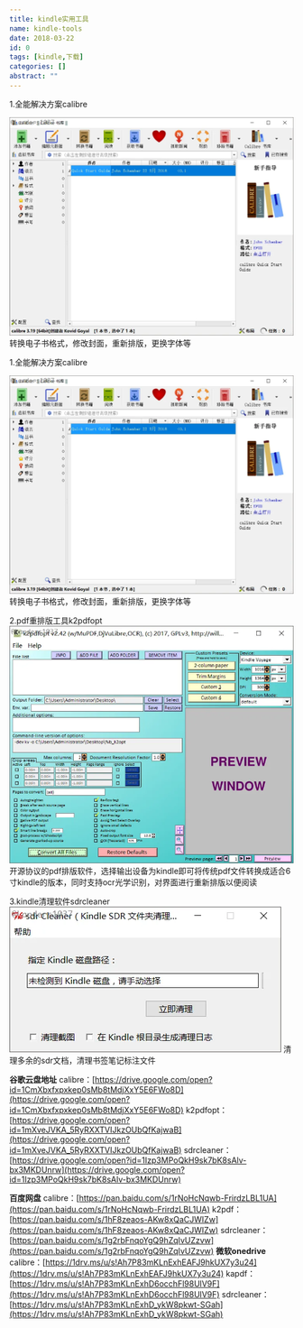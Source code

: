 ```yaml
---
title: kindle实用工具
name: kindle-tools
date: 2018-03-22
id: 0
tags: [kindle,下载]
categories: []
abstract: ""
---
```

1.全能解决方案calibre

![](/images/kindle-tools1.webp)
转换电子书格式，修改封面，重新排版，更换字体等 

<!--more-->


1.全能解决方案calibre

![](/images/kindle-tools1.webp)
转换电子书格式，修改封面，重新排版，更换字体等 
<!--more-->

2.pdf重排版工具k2pdfopt
![](/images/kindle-tools2.webp)
开源协议的pdf排版软件，选择输出设备为kindle即可将传统pdf文件转换成适合6寸kindle的版本，同时支持ocr光学识别，对界面进行重新排版以便阅读 

3.kindle清理软件sdrcleaner
![](/images/kindle-tools3.webp)
清理多余的sdr文档，清理书签笔记标注文件

 **谷歌云盘地址** 
calibre：[https://drive.google.com/open?id=1CmXbxfxpxkep0sMb8tMdjXxY5E6FWo8D](https://drive.google.com/open?id=1CmXbxfxpxkep0sMb8tMdjXxY5E6FWo8D) 
k2pdfopt：[https://drive.google.com/open?id=1mXveJVKA_5RyRXXTVIJkzOUbQfKajwaB](https://drive.google.com/open?id=1mXveJVKA_5RyRXXTVIJkzOUbQfKajwaB) 
sdrcleaner：[https://drive.google.com/open?id=1Izp3MPoQkH9sk7bK8sAlv-bx3MKDUnrw](https://drive.google.com/open?id=1Izp3MPoQkH9sk7bK8sAlv-bx3MKDUnrw)

**百度网盘**
calibre：[https://pan.baidu.com/s/1rNoHcNqwb-FrirdzLBL1UA](https://pan.baidu.com/s/1rNoHcNqwb-FrirdzLBL1UA) 
k2pdf：[https://pan.baidu.com/s/1hF8zeaos-AKw8xQaCJWIZw](https://pan.baidu.com/s/1hF8zeaos-AKw8xQaCJWIZw)
sdrcleaner：[https://pan.baidu.com/s/1g2rbFnqoYgQ9hZqIvUZzvw](https://pan.baidu.com/s/1g2rbFnqoYgQ9hZqIvUZzvw) 
**微软onedrive**
calibre：[https://1drv.ms/u/s!Ah7P83mKLnExhEAFJ9hkUX7y3u24](https://1drv.ms/u/s!Ah7P83mKLnExhEAFJ9hkUX7y3u24) 
kapdf：[https://1drv.ms/u/s!Ah7P83mKLnExhD6occhFl98UlV9F](https://1drv.ms/u/s!Ah7P83mKLnExhD6occhFl98UlV9F) 
sdrcleaner：[https://1drv.ms/u/s!Ah7P83mKLnExhD_ykW8pkwt-SGah](https://1drv.ms/u/s!Ah7P83mKLnExhD_ykW8pkwt-SGah)